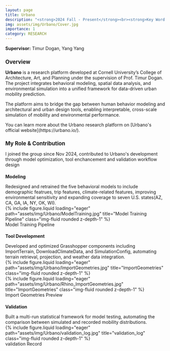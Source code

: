 ```yaml
---
layout: page
title: Urbano
description: "<strong>2024 Fall - Present</strong><br><strong>Key Word:</strong> Mobility modelling and simulation in Rhino & Grasshopper"
img: assets/img/Urbano/Cover.jpg
importance: 1
category: RESEARCH
---
```

<div class="row">
    <div class="col-sm mb-3 mt-md-0">
        <strong>Supervisor:</strong> Timur Dogan, Yang Yang
    </div>
</div>

<h2 style="font-size: 1.2em;"><strong>Overview</strong></h2>
<p><strong>Urbano</strong> is a research platform developed at Cornell University’s College of Architecture, Art, and Planning under the supervision of Prof. Timur Dogan. The project integrates behavioral modeling, spatial data analysis, and environmental simulation into a unified framework for data-driven urban mobility prediction. </p>
<p>The platform aims to bridge the gap between human behavior modeling and architectural and urban design tools, enabling interpretable, cross-scale simulation of mobility and environmental performance.</p>
You can learn more about the Urbano research platform on [Urbano's official website](https://urbano.io/).

<h2 style="font-size: 1.2em;"><strong>My Role & Contribution</strong></h2>
<p>I joined the group since Nov 2024, contributed to Urbano's development through model optimization, tool enchancement and validation workflow design</p>
<h3 style="font-size: 1em;"><strong>Modeling</strong></h3>
Redesigned and retrained the five behavioral models to include demographic featrues, trip features, climate-related features, improving environmental sensitivity and expanding coverage to seven U.S. states(AZ, CA, GA, IA, NY, OK, WI).
<div class="row">
    <div class="col-sm mt-3 mt-md-0">
        {% include figure.liquid loading="eager" path="assets/img/Urbano/ModelTraining.jpg" title="Model Training Pipeline" class="img-fluid rounded z-depth-1" %}
    </div>
</div>
<div class="caption">
    Model Training Pipeline
</div>
<h3 style="font-size: 1em;"><strong>Tool Development</strong></h3>
Developed and optimized Grasshopper components including ImportTerrain, DownloadClimateData, and SimulationConfig, automating terrain retrieval, projection, and weather data integration.
<div class="row">
    <div class="col-sm mt-3 mt-md-0">
        {% include figure.liquid loading="eager" path="assets/img/Urbano/ImportGeometries.jpg" title="ImportGeometries" class="img-fluid rounded z-depth-1" %}
    </div>
</div>
<div class="row">
    <div class="col-sm mt-3 mt-md-0">
        {% include figure.liquid loading="eager" path="assets/img/Urbano/Rhino_ImportGeometries.jpg" title="ImportGeometries" class="img-fluid rounded z-depth-1" %}
    </div>
</div>
<div class="caption">
    Import Geometries Preview
</div>
<h3 style="font-size: 1em;"><strong>Validation</strong></h3>
Built a multi-run statistical framework for model testing, automating the comparison between simulated and recorded mobility distributions.
<div class="row">
    <div class="col-sm mt-3 mt-md-0">
        {% include figure.liquid loading="eager" path="assets/img/Urbano/validation_log.jpg" title="validation_log" class="img-fluid rounded z-depth-1" %}
    </div>
</div>
<div class="caption">
    validation Record
</div>